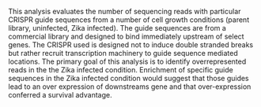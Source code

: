 This analysis evaluates the number of sequencing reads with particular CRISPR guide sequences 
from a number of cell growth conditions (parent library, uninfected, Zika infected). 
The guide sequences are from a commercial library and designed to bind immediately upstream 
of select genes. The CRISPR used is designed not to induce double stranded breaks but rather 
recruit transcription machinery to guide sequence mediated locations. The primary goal of 
this analysis is to identify overrepresented reads in the the Zika infected condition. 
Enrichment of specific guide sequences in the Zika infected condition would suggest that 
those guides lead to an over expression of  downstreams gene and that over-expression 
conferred a survival advantage. 
